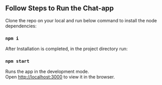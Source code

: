 ## Follow Steps to Run the Chat-app

Clone the repo on your local and run below command to install the node dependencies:

### `npm i`

After Installation is completed, in the project directory run:

### `npm start`

Runs the app in the development mode.\
Open [http://localhost:3000](http://localhost:3000) to view it in the browser.
